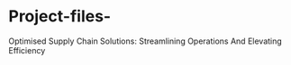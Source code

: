 # Project-files-
Optimised Supply Chain Solutions: Streamlining Operations And Elevating Efficiency 
